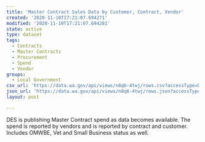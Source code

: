 ```yaml
---
title: 'Master Contract Sales Data by Customer, Contract, Vendor'
created: '2020-11-10T17:21:07.694271'
modified: '2020-11-10T17:21:07.694281'
state: active
type: dataset
tags:
  - Contracts
  - Master Contracts
  - Procurement
  - Spend
  - Vendor
groups:
  - Local Government
csv_url: 'https://data.wa.gov/api/views/n8q6-4twj/rows.csv?accessType=DOWNLOAD'
json_url: 'https://data.wa.gov/api/views/n8q6-4twj/rows.json?accessType=DOWNLOAD'
layout: post

---
```

DES is publishing Master Contract spend as data becomes available. The spend is reported by vendors and is reported by contract and customer. Includes OMWBE, Vet and Small Business status as well.

